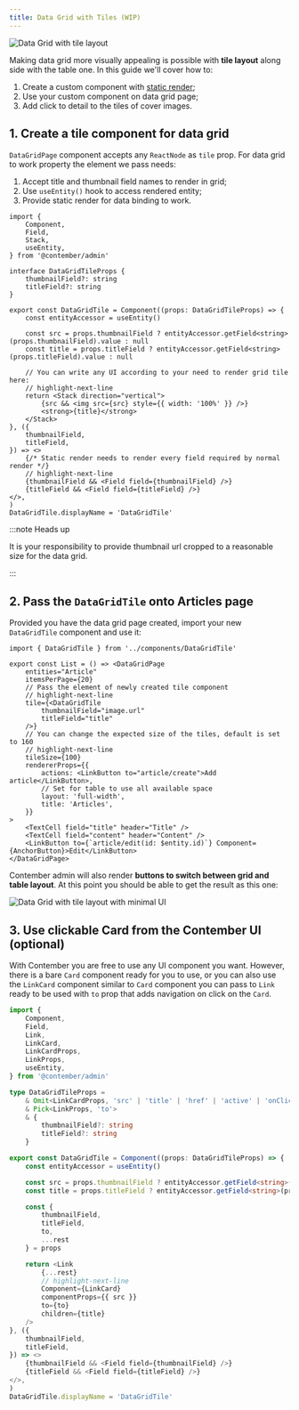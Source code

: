 ```yaml
---
title: Data Grid with Tiles (WIP)
---
```


![Data Grid with tile layout](/assets/articles-tiles-grid-example.png)

Making data grid more visually appealing is possible with **tile layout** along side with the table one. In this guide we'll cover how to:

1. Create a custom component with [static render](/reference/admin/data-binding/overview);
2. Use your custom component on data grid page;
3. Add click to detail to the tiles of cover images.

## 1. Create a tile component for data grid

`DataGridPage` component accepts any `ReactNode` as `tile` prop. For data grid to work property the element we pass needs:

1. Accept title and thumbnail field names to render in grid;
2. Use `useEntity()` hook to access rendered entity;
3. Provide static render for data binding to work.

```tsx title="admin/components/DataGridTile.tsx"
import {
	Component,
	Field,
	Stack,
	useEntity,
} from '@contember/admin'

interface DataGridTileProps {
	thumbnailField?: string
	titleField?: string
}

export const DataGridTile = Component((props: DataGridTileProps) => {
	const entityAccessor = useEntity()

	const src = props.thumbnailField ? entityAccessor.getField<string>(props.thumbnailField).value : null
	const title = props.titleField ? entityAccessor.getField<string>(props.titleField).value : null

	// You can write any UI according to your need to render grid tile here:
	// highlight-next-line
	return <Stack direction="vertical">
		{src && <img src={src} style={{ width: '100%' }} />}
		<strong>{title}</strong>
	</Stack>
}, ({
	thumbnailField,
	titleField,
}) => <>
	{/* Static render needs to render every field required by normal render */}
	// highlight-next-line
	{thumbnailField && <Field field={thumbnailField} />}
	{titleField && <Field field={titleField} />}
</>,
)
DataGridTile.displayName = 'DataGridTile'
```

:::note Heads up

It is your responsibility to provide thumbnail url cropped to a reasonable size for the data grid.

:::

## 2. Pass the `DataGridTile` onto Articles page

Provided you have the data grid page created, import your new `DataGridTile` component and use it:

```tsx tsx title="admin/pages/articles.tsx"
import { DataGridTile } from '../components/DataGridTile'

export const List = () => <DataGridPage
	entities="Article"
	itemsPerPage={20}
	// Pass the element of newly created tile component
	// highlight-next-line
	tile={<DataGridTile
		thumbnailField="image.url"
		titleField="title"
	/>}
	// You can change the expected size of the tiles, default is set to 160
	// highlight-next-line
	tileSize={100}
	rendererProps={{
		actions: <LinkButton to="article/create">Add article</LinkButton>,
		// Set for table to use all available space
		layout: 'full-width',
		title: 'Articles',
	}}
>
	<TextCell field="title" header="Title" />
	<TextCell field="content" header="Content" />
	<LinkButton to={`article/edit(id: $entity.id)`} Component={AnchorButton}>Edit</LinkButton>
</DataGridPage>
```

Contember admin will also render **buttons to switch between grid and table layout**. At this point you should be able to get the result as this one:

![Data Grid with tile layout with minimal UI](/assets/articles-tiles-grid-no-ui.png)

## 3. Use clickable Card from the Contember UI (optional)

With Contember you are free to use any UI component you want. However, there is a bare `Card` component ready for you to use, or you can also use the `LinkCard` component similar to `Card` component you can pass to `Link` ready to be used with `to` prop that adds navigation on click on the `Card`.

```typescript
import {
	Component,
	Field,
	Link,
	LinkCard,
	LinkCardProps,
	LinkProps,
	useEntity,
} from '@contember/admin'

type DataGridTileProps =
	& Omit<LinkCardProps, 'src' | 'title' | 'href' | 'active' | 'onClick'>
	& Pick<LinkProps, 'to'>
	& {
		thumbnailField?: string
		titleField?: string
	}

export const DataGridTile = Component((props: DataGridTileProps) => {
	const entityAccessor = useEntity()

	const src = props.thumbnailField ? entityAccessor.getField<string>(props.thumbnailField).value : null
	const title = props.titleField ? entityAccessor.getField<string>(props.titleField).value : null

	const {
		thumbnailField,
		titleField,
		to,
		...rest
	} = props

	return <Link
		{...rest}
		// highlight-next-line
		Component={LinkCard}
		componentProps={{ src }}
		to={to}
		children={title}
	/>
}, ({
	thumbnailField,
	titleField,
}) => <>
	{thumbnailField && <Field field={thumbnailField} />}
	{titleField && <Field field={titleField} />}
</>,
)
DataGridTile.displayName = 'DataGridTile'

```
